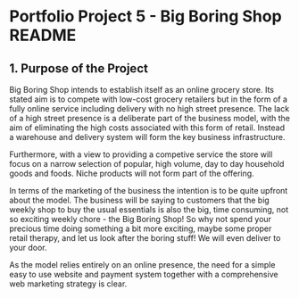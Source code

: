 # Portfolio Project 5 - Big Boring Shop README

## 1. Purpose of the Project

Big Boring Shop intends to establish itself as an online grocery store. Its stated aim is to compete with low-cost grocery retailers but in the form of a fully online service including delivery with no high street presence. The lack of a high street presence is a deliberate part of the business model, with the aim of eliminating the high costs associated with this form of retail. Instead a warehouse and delivery system will form the key business infrastructure.

Furthermore, with a view to providing a competive service the store will focus on a narrow selection of popular, high volume, day to day household goods and foods. Niche products will not form part of the offering.

In terms of the marketing of the business the intention is to be quite upfront about the model. The business will be saying to customers that the big weekly shop to buy the usual essentials is also the big, time consuming, not so exciting weekly chore - the Big Boring Shop! So why not spend your precious time doing something a bit more exciting, maybe some proper retail therapy, and let us look after the boring stuff! We will even deliver to your door.

As the model relies entirely on an online presence, the need for a simple easy to use website and payment system together with a comprehensive web marketing strategy is clear.